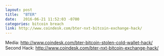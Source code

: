 ```yaml
---
layout: post
title:  "BTER"
date:   2016-06-21 11:52:03 -0700
categories: bitcoin breach
link: http://www.coindesk.com/bter-nxt-bitcoin-exchange-hack/
---
```


Media: http://www.coindesk.com/bter-bitcoin-stolen-cold-wallet-hack/
Second Hack: http://www.coindesk.com/bter-nxt-bitcoin-exchange-hack/
